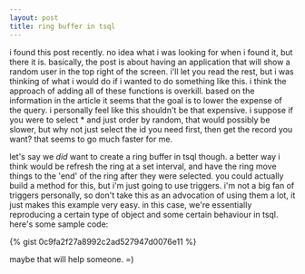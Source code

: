 ```yaml
---
layout: post
title: ring buffer in tsql
---
```


i found this post recently. no idea what i was looking for when i found it, but there it is. basically, the post is about having an application that will show a random user in the top right of the screen. i'll let you read the rest, but i was thinking of what i would do if i wanted to do something like this. i think the approach of adding all of these functions is overkill. based on the information in the article it seems that the goal is to lower the expense of the query. i personally feel like this shouldn't be that expensive. i suppose if you were to select * and just order by random, that would possibly be slower, but why not just select the id you need first, then get the record you want? that seems to go much faster for me.

let's say we *did* want to create a ring buffer in tsql though. a better way i think would be refresh the ring at a set interval, and have the ring move things to the 'end' of the ring after they were selected. you could actually build a method for this, but i'm just going to use triggers. i'm not a big fan of triggers personally, so don't take this as an advocation of using them a lot, it just makes this example very easy. in this case, we're essentially reproducing a certain type of object and some certain behaviour in tsql. here's some sample code:

{% gist 0c9fa2f27a8992c2ad527947d0076e11 %}

maybe that will help someone. =) 
